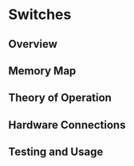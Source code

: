 # Switches

## Overview

## Memory Map

## Theory of Operation

## Hardware Connections

## Testing and Usage
